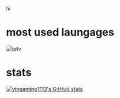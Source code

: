 hi



# most used laungages


![iptv](https://github-readme-stats.vercel.app/api/top-langs/?username=vingaming1113&theme=blue-green)



# stats


[![vingaming1113's GitHub stats](https://github-readme-stats.vercel.app/api?username=vingaming1113)](https://github.com/anuraghazra/github-readme-stats)



<!---
vingaming1113/vingaming1113 is a ✨ special ✨ repository because its `README.md` (this file) appears on your GitHub profile.
You can click the Preview link to take a look at your changes.
--->
